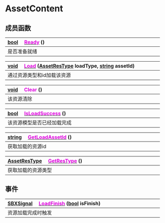 # AssetContent

## 成员函数

|<div style="width:700px">[bool](/Api/DataType/Bool.md) &emsp;[<font color="dd00dd">Ready</font>](/Api/Classes/Cloud/AssetContent_F/Ready.md) ()</div>|
|:---|
|是否准备就绪|

|<div style="width:700px">[void](/Api/DataType/Void.md) &emsp;[<font color="dd00dd">Load</font>](/Api/Classes/Cloud/AssetContent_F/Load.md) ([AssetResType](/Api/Enums/AssetResType.md) loadType, [string](/Api/DataType/String.md) assetId)</div>|
|:---|
|通过资源类型和id加载该资源|

|<div style="width:700px">[void](/Api/DataType/Void.md) &emsp;<font color="dd00dd">Clear</font> ()</div>|
|:---|
|该资源清除|

|<div style="width:700px">[bool](/Api/DataType/Bool.md) &emsp;[<font color="dd00dd">IsLoadSuccess</font>](/Api/Classes/Cloud/AssetContent_F/IsLoadSuccess.md) ()</div>|
|:---|
|该资源模型是否已经加载完成|

|<div style="width:700px">[string](/Api/DataType/String.md) &emsp;[<font color="dd00dd">GetLoadAssetId</font>](/Api/Classes/Cloud/AssetContent_F/GetLoadAssetId.md) ()</div>|
|:---|
|获取加载的资源id|

|<div style="width:700px">[AssetResType](/Api/Enums/AssetResType.md) &emsp;[<font color="dd00dd">GetResType</font>](/Api/Classes/Cloud/AssetContent_F/GetResType.md) ()</div>|
|:---|
|获取加载的资源类型|

## 事件

|<div style="width:700px">[SBXSignal](/Api/DataType/SBXSignal.md) &emsp;[<font color="dd00dd">LoadFinish</font>](/Api/Classes/Cloud/AssetContent_F/LoadFinish.md) ([bool](/Api/DataType/Bool.md) isFinish)</div>|
|:---|
|资源加载完成时触发|

